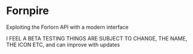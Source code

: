 # Fornpire
Exploiting the Forlorn API with a modern interface

I FEEL A BETA TESTING THINGS ARE SUBJECT TO CHANGE, THE NAME, THE ICON ETC, and can improve with updates

